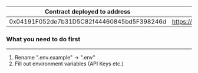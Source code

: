 | Contract deployed to address | Contract deployment tx |
| --- | --- |
| 0x04191F052de7b31D5C82f44460845bd5F398246d | https://goerli.etherscan.io/tx/0x5eb463d49fc634a19bf5025f6e2eb0c35f04d1247ce7806ee116e4d4a740c853 |

### What you need to do first
---
1. Rename ".env.example" -> ".env"
2. Fill out environment variables (API Keys etc.)
